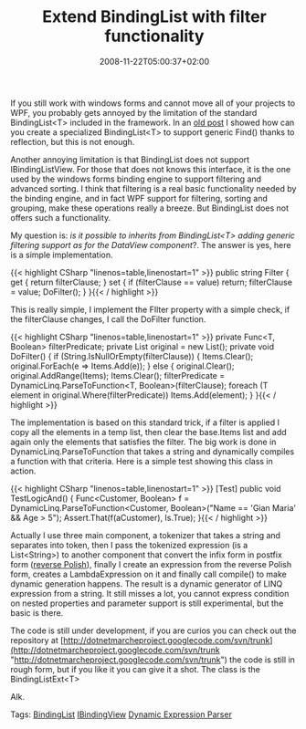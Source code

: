 ﻿---
title: "Extend BindingList with filter functionality"
description: ""
date: 2008-11-22T05:00:37+02:00
draft: false
tags: [Languages,LINQ,Software Architecture]
categories: [Languages,LINQ,Software Architecture]
---
If you still work with windows forms and cannot move all of your projects to WPF, you probably gets annoyed by the limitation of the standard BindingList&lt;T&gt; included in the framework. In an [old post](http://www.codewrecks.com/blog/index.php/2007/10/12/bindinglistfind-and-notimplementedexception/) I showed how can you create a specialized BindingList&lt;T&gt; to support generic Find() thanks to reflection, but this is not enough.

Another annoying limitation is that BindingList does not support IBindingListView. For those that does not knows this interface, it is the one used by the windows forms binding engine to support filtering and advanced sorting. I think that filtering is a real basic functionality needed by the binding engine, and in fact WPF support for filtering, sorting and grouping, make these operations really a breeze. But BindingList does not offers such a functionality.

My question is: *is it possible to inherits from BindingList&lt;T&gt; adding generic filtering support as for the DataView component*?. The answer is yes, here is a simple implementation.

{{< highlight CSharp "linenos=table,linenostart=1" >}}
public string Filter
{
    get
    {
        return filterClause;
    }
    set
    {
        if (filterClause == value) return;
        filterClause = value;
        DoFilter();
    }
}{{< / highlight >}}

<!-- Code inserted with Steve Dunn's Windows Live Writer Code Formatter Plugin.  http://dunnhq.com -->

This is really simple, I implement the FIlter property with a simple check, if the filterClause changes, I call the DoFilter function.

{{< highlight CSharp "linenos=table,linenostart=1" >}}
private Func<T, Boolean> filterPredicate;
private List<T> original = new List<T>();
private void DoFilter()
{
    if (String.IsNullOrEmpty(filterClause))
    {
        Items.Clear();
        original.ForEach(e => Items.Add(e));
    }
    else
    {
        original.Clear();
        original.AddRange(Items);
        Items.Clear();
        filterPredicate = DynamicLinq.ParseToFunction<T, Boolean>(filterClause);
        foreach (T element in original.Where(filterPredicate))
           Items.Add(element);
    }
}{{< / highlight >}}

<!-- Code inserted with Steve Dunn's Windows Live Writer Code Formatter Plugin.  http://dunnhq.com -->

The implementation is based on this standard trick, if a filter is applied I copy all the elements in a temp list, then clear the base.Items list and add again only the elements that satisfies the filter. The big work is done in DynamicLinq.ParseToFunction that takes a string and dynamically compiles a function with that criteria. Here is a simple test showing this class in action.

{{< highlight CSharp "linenos=table,linenostart=1" >}}
[Test]
public void TestLogicAnd()
{
    Func<Customer, Boolean> f = DynamicLinq.ParseToFunction<Customer, Boolean>("Name == 'Gian Maria' && Age > 5");
    Assert.That(f(aCustomer), Is.True);
}{{< / highlight >}}

<!-- Code inserted with Steve Dunn's Windows Live Writer Code Formatter Plugin.  http://dunnhq.com -->

Actually I use three main component, a tokenizer that takes a string and separates into token, then I pass the tokenized expression (is a List&lt;String&gt;) to another component that convert the infix form in postfix form ([reverse Polish](http://en.wikipedia.org/wiki/Reverse_Polish_notation)), finally I create an expression from the reverse Polish form, creates a LambdaExpression on it and finally call compile() to make dynamic generation happens. The result is a dynamic generator of LINQ expression from a string. It still misses a lot, you cannot express condition on nested properties and parameter support is still experimental, but the basic is there.

The code is still under development, if you are curios you can check out the repository at [http://dotnetmarcheproject.googlecode.com/svn/trunk](http://dotnetmarcheproject.googlecode.com/svn/trunk "http://dotnetmarcheproject.googlecode.com/svn/trunk") the code is still in rough form, but if you like it you can give it a shot. The class is the BindingListExt&lt;T&gt;

Alk.

Tags: [BindingList](http://technorati.com/tag/BindingList) [IBindingView](http://technorati.com/tag/IBindingView) [Dynamic Expression Parser](http://technorati.com/tag/Dynamic%20Expression%20Parser)
